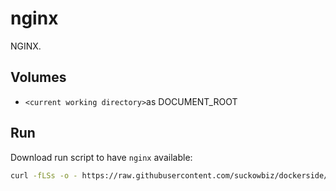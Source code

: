 # nginx

NGINX.

## Volumes

- `<current working directory>`as DOCUMENT_ROOT

## Run

Download run script to have `nginx` available:

```bash
curl -fLSs -o - https://raw.githubusercontent.com/suckowbiz/dockerside/master/nginx/base/nginx > /var/tmp/nginx && sudo mv /var/tmp/nginx /usr/local/bin/ && sudo chmod +x /usr/local/bin/nginx
```